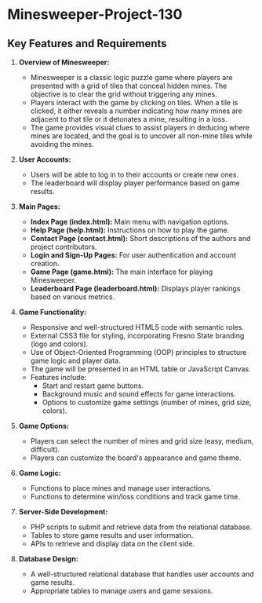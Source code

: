 # Minesweeper-Project-130

## Key Features and Requirements

1. **Overview of Minesweeper:**
   - Minesweeper is a classic logic puzzle game where players are presented with a grid of tiles that conceal hidden mines. The objective is to clear the grid without triggering any mines. 
   - Players interact with the game by clicking on tiles. When a tile is clicked, it either reveals a number indicating how many mines are adjacent to that tile or it detonates a mine, resulting in a loss. 
   - The game provides visual clues to assist players in deducing where mines are located, and the goal is to uncover all non-mine tiles while avoiding the mines.

2. **User Accounts:**
   - Users will be able to log in to their accounts or create new ones.
   - The leaderboard will display player performance based on game results.

3. **Main Pages:**
   - **Index Page (index.html):** Main menu with navigation options.
   - **Help Page (help.html):** Instructions on how to play the game.
   - **Contact Page (contact.html):** Short descriptions of the authors and project contributors.
   - **Login and Sign-Up Pages:** For user authentication and account creation.
   - **Game Page (game.html):** The main interface for playing Minesweeper.
   - **Leaderboard Page (leaderboard.html):** Displays player rankings based on various metrics.

4. **Game Functionality:**
   - Responsive and well-structured HTML5 code with semantic roles.
   - External CSS3 file for styling, incorporating Fresno State branding (logo and colors).
   - Use of Object-Oriented Programming (OOP) principles to structure game logic and player data.
   - The game will be presented in an HTML table or JavaScript Canvas.
   - Features include:
     - Start and restart game buttons.
     - Background music and sound effects for game interactions.
     - Options to customize game settings (number of mines, grid size, colors).

5. **Game Options:**
   - Players can select the number of mines and grid size (easy, medium, difficult).
   - Players can customize the board's appearance and game theme.

6. **Game Logic:**
   - Functions to place mines and manage user interactions.
   - Functions to determine win/loss conditions and track game time.

7. **Server-Side Development:**
   - PHP scripts to submit and retrieve data from the relational database.
   - Tables to store game results and user information.
   - APIs to retrieve and display data on the client side.

8. **Database Design:**
   - A well-structured relational database that handles user accounts and game results.
   - Appropriate tables to manage users and game sessions.
